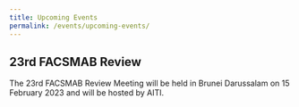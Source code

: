 ```yaml
---
title: Upcoming Events
permalink: /events/upcoming-events/
---
```

## **23rd FACSMAB Review**
The 23rd FACSMAB Review Meeting will be held in Brunei Darussalam on 15 February 2023 and will be hosted by AITI.